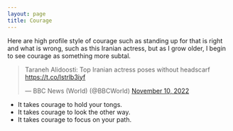 ```yaml
---
layout: page
title: Courage
---
```


Here are high profile style of courage such as standing up for that is right and what is wrong, such as this Iranian actress, but as I grow older, I begin to see courage as something more subtal. 

<blockquote class="twitter-tweet"><p lang="en" dir="ltr">Taraneh Alidoosti: Top Iranian actress poses without headscarf <a href="https://t.co/lstrlb3iyf">https://t.co/lstrlb3iyf</a></p>&mdash; BBC News (World) (@BBCWorld) <a href="https://twitter.com/BBCWorld/status/1590507845963087872?ref_src=twsrc%5Etfw">November 10, 2022</a></blockquote> <script async src="https://platform.twitter.com/widgets.js" charset="utf-8"></script> 


- It takes courage to hold your tongs. 
- It takes courage to look the other way.
- It takes courage to focus on your path. 